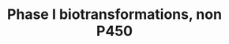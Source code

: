 ---
annotations:
- id: PW:0000376
  parent: regulatory pathway
  type: Pathway Ontology
  value: cytochrome P450-independent phase I biotransformation pathway
authors:
- MaintBot
- Khanspers
- Mkutmon
description: This pathway lists several phase 1 biotransformations and their related
  enzymes.
last-edited: 2019-09-17
organisms:
- Bos taurus
redirect_from:
- /index.php/Pathway:WP1021
- /instance/WP1021
revision: null
schema-jsonld:
- '@context': https://schema.org/
  '@id': https://wikipathways.github.io/pathways/WP1021.html
  '@type': Dataset
  creator:
    '@type': Organization
    name: WikiPathways
  description: This pathway lists several phase 1 biotransformations and their related
    enzymes.
  keywords:
  - CES1
  - CES2
  - CES5A
  - ESD
  - LIPA
  - PON1
  - PON2
  - PON3
  - Phosphoric acid esters
  - amides
  - carboxylic acid esters
  - thio esters
  license: CC0
  name: Phase I biotransformations, non P450
seo: CreativeWork
title: Phase I biotransformations, non P450
wpid: WP1021
---